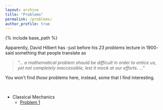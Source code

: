 ```yaml
---
layout: archive
title: "Problems"
permalink: /problems/
author_profile: true
---
```


{% include base_path %}

Apparently, David Hilbert has -just before his *23 problems* lecture in 1900- said something that people translate as
> *"... a mathematical problem should be difficult in order to entice us, yet not completely inaccessible, lest it mock at our efforts. ..."*

You won't find *those* problems here, instead, some that I find interesting.

<br>

* Classical Mechanics
    * [Problem 1](somelink)